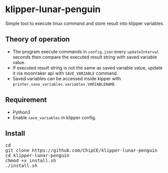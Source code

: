# klipper-lunar-penguin
Simple tool to execute linux command and store result into klipper variables

## Theory of operation
- The program execute commands in <code>config.json</code> every <code>updateInterval</code> seconds then compare the executed result string with saved variable value.
- If executed result string is not the same as saved variable value, update it via moonraker api with <code>SAVE_VARIABLE</code> command.
- Saved variables can be accessed inside kipper with <code>printer.save_variables.variables.VARIABLENAME</code>

## Requirement
- Python3
- Enable <code>save_variables</code> in klipper config.

## Install

<pre>
cd 
git clone https://github.com/ChipCE/klipper-lunar-penguin
cd klipper-lunar-penguin
chmod +x install.sh
./install.sh
</pre>